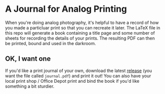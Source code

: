 # A Journal for Analog Printing
When you're doing analog photography, it's helpful to have a record of how you made a particluar print so that you can recreate it later. The LaTeX file in this repo will generate a book containing a title page and some number of sheets for recording the details of your prints. The resulting PDF can then be printed, bound and used in the darkroom.


## OK, I want one
If you'd like a print journal of your own, download the latest [release](https://github.com/hlatki/darkroom-print-journal/releases) (you want the file called ``journal.pdf``) and print it out! You can also have your local print shop / Office Depot print and bind the book if you'd like something a bit sturdier.

